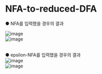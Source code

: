 # NFA-to-reduced-DFA

● NFA를 입력했을 경우의 결과 <br>

![image](https://user-images.githubusercontent.com/112921582/221407484-9202337b-1e9d-48d9-a0d1-17b37abf2e3a.png)<br>
![image](https://user-images.githubusercontent.com/112921582/221407488-7e7e1b50-541a-483b-bcd2-4d0afc9d4eff.png)<br><br>

● epsilon-NFA를 입력했을 경우의 결과<br>
![image](https://user-images.githubusercontent.com/112921582/221407531-0f939dac-5ea3-47a3-a0a5-e7a9c6a42e19.png)<br>
![image](https://user-images.githubusercontent.com/112921582/221407536-1ea82408-6163-4bd2-a3d1-4cf7ee1ed864.png)<br>
